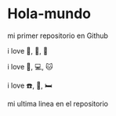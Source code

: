 # Hola-mundo

mi primer repositorio en Github

i love :icecream:, :pizza:, :dog:

i love :football:, :computer:, :cat:

i love :phone:, :car:, :bed:

mi ultima linea en el repositorio
